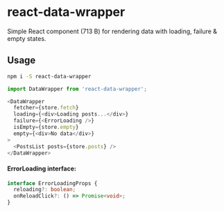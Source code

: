 # react-data-wrapper

Simple React component (713 B) for rendering data with loading, failure & empty states.

## Usage

```bash
npm i -S react-data-wrapper
```

```typescript jsx
import DataWrapper from 'react-data-wrapper';

<DataWrapper
  fetcher={store.fetch}
  loading={<div>Loading posts...</div>}
  failure={<ErrorLoading />}
  isEmpty={store.empty}
  empty={<div>No data</div>}
>
  <PostsList posts={store.posts} />
</DataWrapper>
```

#### ErrorLoading interface:

```typescript jsx
interface ErrorLoadingProps {
  reloading?: boolean;
  onReloadClick?: () => Promise<void>;
}
```
